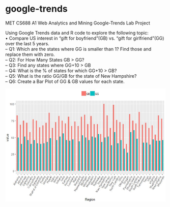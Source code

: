 # google-trends

MET CS688 A1 Web Analytics and Mining
Google-Trends Lab Project

Using Google Trends data and R code to explore the following topic: <br>
• Compare US interest in “gift for boyfriend”(GB) vs. “gift for girlfriend”(GG) over the last 5 years.<br>
– Q1: Which are the states where GG is smaller than 1? Find those and replace them with zero. <br/>
– Q2: For How Many States GB > GG? <br>
– Q3: Find any states where GG+10 > GB <br>
– Q4: What is the % of states for which GG+10 > GB? <br>
– Q5: What is the ratio GG/GB for the state of New Hampshire? <br>
– Q6: Create a Bar Plot of GG & GB values for each state. <br>


![alt tag](https://github.com/dylan-kuo/google-trends/blob/master/Bar_Plot_GG_GB.JPG)




